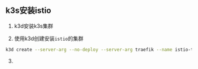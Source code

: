 ## k3s安装istio

1. k3d安装k3s集群

2. 使用k3d创建安装`istio`的集群
```bash
k3d create --server-arg --no-deploy --server-arg traefik --name istio-test
```

3. 